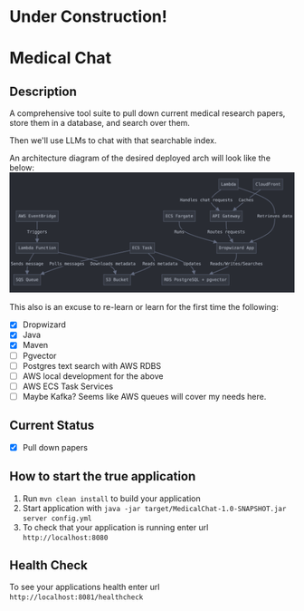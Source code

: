 # Under Construction!

# Medical Chat

## Description

A comprehensive tool suite to pull down current medical research papers, store them in a database, and search over them.

Then we'll use LLMs to chat with that searchable index.

An architecture diagram of the desired deployed arch will look like the below:
![Chat with Papers](ChatWPapers.png "Chat with Papers")

This also is an excuse to re-learn or learn for the first time the following:

- [X] Dropwizard
- [X] Java
- [X] Maven
- [ ] Pgvector
- [ ] Postgres text search with AWS RDBS
- [ ] AWS local development for the above
- [ ] AWS ECS Task Services
- [ ] Maybe Kafka? Seems like AWS queues will cover my needs here.

## Current Status

- [x] Pull down papers



How to start the true application
---

1. Run `mvn clean install` to build your application
1. Start application with `java -jar target/MedicalChat-1.0-SNAPSHOT.jar server config.yml`
1. To check that your application is running enter url `http://localhost:8080`

Health Check
---

To see your applications health enter url `http://localhost:8081/healthcheck`
